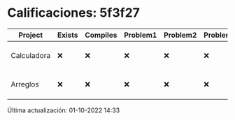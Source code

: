# Calificaciones: 5f3f27
|Project|Exists|Compiles|Problem1|Problem2|Problem3|Extra|CommitHash|CommitDate|CheckDate|Comments|DueDate|Grade|
|-|-|-|-|-|-|-|-|-|-|-|-|-|
|Calculadora|❌|❌|❌|❌|❌|❌|NA|NA|01-10-2022 14:33:37|No se encontró el archivo en PracticasCompuI/Calculadora/Calculadora.cpp|28-09-2022 21:00:00|5|
|Arreglos|❌|❌|❌|❌|❌|❌|NA|NA|01-10-2022 14:33:37|No se encontró el archivo en PracticasCompuI/Arreglos/Arreglos.cpp|05-10-2020 21:00:00|5|

Última actualización: 01-10-2022 14:33